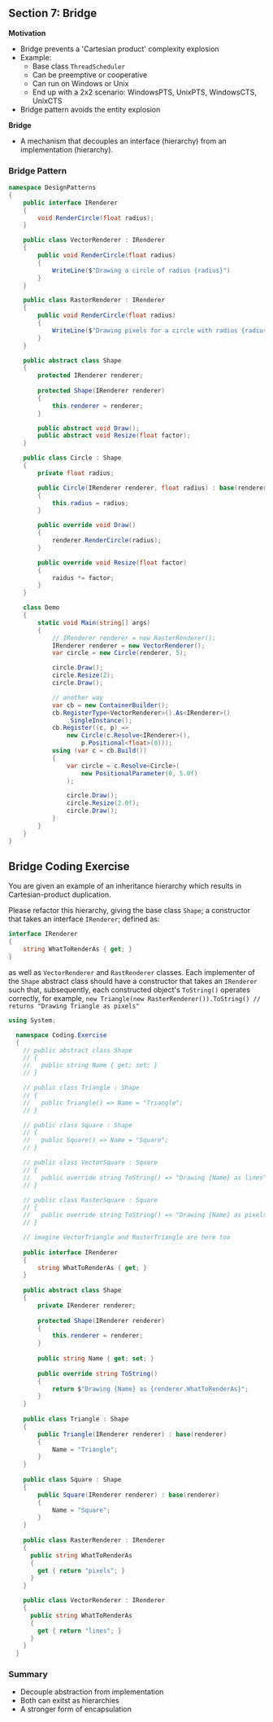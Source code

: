## **Section 7: Bridge**

**Motivation**
* Bridge prevents a 'Cartesian product' complexity explosion
* Example: 
    * Base class `ThreadScheduler`
    * Can be preemptive or cooperative
    * Can run on Windows or Unix
    * End up with a 2x2 scenario: WindowsPTS, UnixPTS, WindowsCTS, UnixCTS
* Bridge pattern avoids the entity explosion

**Bridge**
* A mechanism that decouples an interface (hierarchy) from an implementation (hierarchy).

### **Bridge Pattern**
```csharp
namespace DesignPatterns
{
    public interface IRenderer
    {
        void RenderCircle(float radius);
    }

    public class VectorRenderer : IRenderer
    {
        public void RenderCircle(float radius)
        {
            WriteLine($"Drawing a circle of radius {radius}")
        }
    }

    public class RastorRenderer : IRenderer
    {
        public void RenderCircle(float radius)
        {
            WriteLine($"Drawing pixels for a circle with radius {radius}")
        }
    }

    public abstract class Shape
    {
        protected IRenderer renderer;
        
        protected Shape(IRenderer renderer)
        {
            this.renderer = renderer;
        }

        public abstract void Draw();
        public abstract void Resize(float factor);
    }

    public class Circle : Shape
    {
        private float radius;

        public Circle(IRenderer renderer, float radius) : base(renderer)
        {
            this.radius = radius;
        }

        public override void Draw()
        {
            renderer.RenderCircle(radius);
        }

        public override void Resize(float factor)
        {
            raidus *= factor;
        }
    }

    class Demo
    {
        static void Main(string[] args)
        {
            // IRenderer renderer = new RasterRenderer();
            IRenderer renderer = new VectorRenderer();
            var circle = new Circle(renderer, 5);

            circle.Draw();
            circle.Resize(2);
            circle.Draw();

            // another way 
            var cb = new ContainerBuilder();
            cb.RegisterType<VectorRenderer>().As<IRenderer>()
                .SingleInstance();
            cb.Register((c, p) => 
                new Circle(c.Resolve<IRenderer>(),
                    p.Positional<float>(0)));
            using (var c = cb.Build())
            {
                var circle = c.Resolve<Circle>(
                    new PositionalParameter(0, 5.0f)
                );

                circle.Draw();
                circle.Resize(2.0f);
                circle.Draw();
            }
        }
    }
}
```

## **Bridge Coding Exercise**

You are given an example of an inheritance hierarchy which results in Cartesian-product duplication.

Please refactor this hierarchy, giving the base class `Shape`; a constructor that takes an interface `IRenderer`; defined as:
```csharp
interface IRenderer
{
    string WhatToRenderAs { get; }
}
```
as well as `VectorRenderer` and `RastRenderer` classes. Each implementer of the `Shape` abstract class should have a constructor
that takes an `IRenderer` such that, subsequently, each constructed object's `ToString()` operates correctly, for example,
`new Triangle(new RasterRenderer()).ToString() // returns "Drawing Triangle as pixels"`

```csharp
using System;

  namespace Coding.Exercise
  {
    // public abstract class Shape
    // {
    //   public string Name { get; set; }
    // }

    // public class Triangle : Shape
    // {
    //   public Triangle() => Name = "Triangle";
    // }

    // public class Square : Shape
    // {
    //   public Square() => Name = "Square";
    // }

    // public class VectorSquare : Square
    // {
    //   public override string ToString() => "Drawing {Name} as lines";
    // }

    // public class RasterSquare : Square
    // {
    //   public override string ToString() => "Drawing {Name} as pixels";
    // }

    // imagine VectorTriangle and RasterTriangle are here too
    
    public interface IRenderer
    {
        string WhatToRenderAs { get; }
    }
    
    public abstract class Shape
    {
        private IRenderer renderer;
        
        protected Shape(IRenderer renderer)
        {
            this.renderer = renderer;
        }
        
        public string Name { get; set; }
        
        public override string ToString()
        {
            return $"Drawing {Name} as {renderer.WhatToRenderAs}";
        }
    }
    
    public class Triangle : Shape
    {
        public Triangle(IRenderer renderer) : base(renderer)
        {
            Name = "Triangle";
        }
    }
    
    public class Square : Shape
    {
        public Square(IRenderer renderer) : base(renderer)
        {
            Name = "Square";
        }
    }
    
    public class RasterRenderer : IRenderer
    {
      public string WhatToRenderAs
      {
        get { return "pixels"; }
      }
    }

    public class VectorRenderer : IRenderer
    {
      public string WhatToRenderAs
      {
        get { return "lines"; }
      }
    }
  }
```

### **Summary**
* Decouple abstraction from implementation
* Both can exitst as hierarchies
* A stronger form of encapsulation
